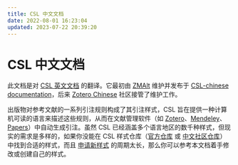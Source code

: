 ```yaml
---
title: CSL 中文文档
date: 2022-08-01 16:23:04
updated: 2023-07-22 20:39:20
---
```


# CSL 中文文档

此文档是对 [CSL 英文文档](https://docs.citationstyles.org/en/stable/primer.html) 的翻译。它最初由 [ZMAlt](https://github.com/ZMAlt) 维护并发布于 [CSL-chinese documentation](https://csl-chinese.readthedocs.io/en/latest/)，后来 [Zotero Chinese](https://github.com/zotero-chinese) 社区接管了维护工作。

出版物对参考文献的一系列引注规则构成了其引注样式，CSL 旨在提供一种计算机可读的语言来描述这些规则，从而在文献管理软件（如 [Zotero](https://www.zotero.org/)、[Mendeley](https://www.mendeley.com/)、[Papers](https://www.papersapp.com/)）中自动生成引注。虽然 CSL 已经涵盖多个语言地区的数千种样式，但现实的需求是多样的，如果你没能在 CSL 样式仓库（[官方仓库](https://www.zotero.org/styles) 或 [中文社区仓库](https://zotero-chinese.com/styles/)）中找到合适的样式，而且 [申请新样式](https://zotero-chinese.com/user-guide/citation-styles#%E8%AF%B7%E6%B1%82%E6%96%B0%E6%A0%B7%E5%BC%8F) 的周期太长，那么你可以参考本文档着手修改或创建自己的样式。
